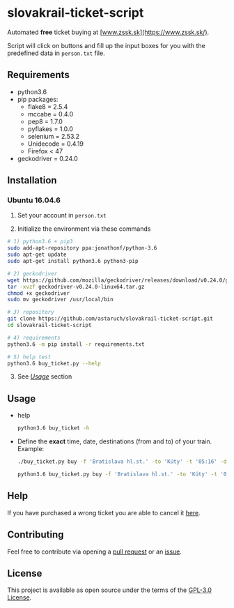 # slovakrail-ticket-script

Automated **free** ticket buying at [www.zssk.sk](https://www.zssk.sk/).

Script will click on buttons and fill up the input boxes for you with the predefined data in `person.txt` file.

## Requirements
- python3.6
- pip packages:
  - flake8 = 2.5.4
  - mccabe = 0.4.0
  - pep8 = 1.7.0
  - pyflakes = 1.0.0
  - selenium = 2.53.2
  - Unidecode = 0.4.19
  - Firefox < 47
- geckodriver = 0.24.0

## Installation

### Ubuntu 16.04.6

1. Set your account in `person.txt`

2. Initialize the environment via these commands

```sh
# 1) python3.6 + pip3
sudo add-apt-repository ppa:jonathonf/python-3.6
sudo apt-get update
sudo apt-get install python3.6 python3-pip

# 2) geckodriver
wget https://github.com/mozilla/geckodriver/releases/download/v0.24.0/geckodriver-v0.24.0-linux64.tar.gz
tar -xvzf geckodriver-v0.24.0-linux64.tar.gz
chmod +x geckodriver
sudo mv geckodriver /usr/local/bin

# 3) repository
git clone https://github.com/astaruch/slovakrail-ticket-script.git
cd slovakrail-ticket-script

# 4) requirements
python3.6 -m pip install -r requirements.txt

# 5) help test
python3.6 buy_ticket.py --help
```

3. See [*Usage*](https://github.com/astaruch/slovakrail-ticket-script#usage) section

## Usage

* help
	```sh
	python3.6 buy_ticket -h
	```

* Define the **exact** time, date, destinations (from and to) of your train.<br>Example:<br>
	```sh
	./buy_ticket.py buy -f 'Bratislava hl.st.' -to 'Kúty' -t '05:16' -d '16.03.2019'

	python3.6 buy_ticket.py buy -f 'Bratislava hl.st.' -to 'Kúty' -t '05:16' -d '16.03.2019'
	```

## Help

If you have purchased a wrong ticket you are able to cancel it [here](https://ikvc.slovakrail.sk/inet-sales-reimb/pages/connection/search.xhtml).

## Contributing

Feel free to contribute via opening a [pull request](https://help.github.com/articles/creating-a-pull-request/) or an [issue](https://help.github.com/articles/creating-an-issue/).

## License

This project is available as open source under the terms of the [GPL-3.0 License](https://github.com/europ/slovakrail-ticket-script/blob/master/LICENSE).
